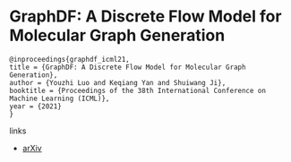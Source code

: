 # GraphDF: A Discrete Flow Model for Molecular Graph Generation

```
@inproceedings{graphdf_icml21,
title = {GraphDF: A Discrete Flow Model for Molecular Graph Generation},
author = {Youzhi Luo and Keqiang Yan and Shuiwang Ji},
booktitle = {Proceedings of the 38th International Conference on Machine Learning (ICML)},
year = {2021}
}
```

links
- [arXiv](https://arxiv.org/abs/2102.01189)
